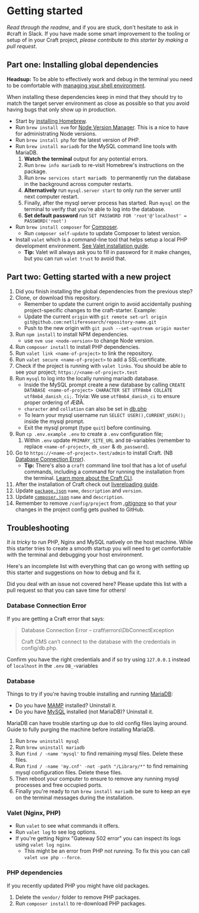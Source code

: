 # Getting started

_Read through the readme_, and if you are stuck, don't hesitate to ask in #craft in Slack. If you have made some smart improvement to the tooling or setup of in your Craft project, _please contribute to this starter by making a pull request_.

## Part one: Installing global dependencies

**Headsup:** To be able to effectively work and debug in the terminal you need to be comfortable with [managing your shell environment](https://fedoramagazine.org/manage-your-shell-environment/).

When installing these dependencies keep in mind that they should try to match the target server environment as close as possible so that you avoid having bugs that only show up in production.

- Start by [installing Homebrew](https://brew.sh/).
- Run `brew install nvm` for [Node Version Manager](https://github.com/nvm-sh/nvm). This is a nice to have for administrating Node versions.
- Run `brew install php` for the latest version of PHP.
- Run `brew install mariadb` for the MySQL command line tools with MariaDB.
  1. **Watch the terminal** output for any potential errors.
  1. Run `brew info mariadb` to re-visit Homebrew's instructions on the package.
  1. Run `brew services start mariadb ` to permanently run the database in the background across computer restarts.
  1. **Alternatively** run `mysql.server start` to only run the server until next computer restart.
  1. Finally, after the mysql server process has started. Run `mysql` on the terminal to verify that you're able to log into the database.
  1. **Set default password** run `SET PASSWORD FOR 'root'@'localhost' = PASSWORD('root')`
- Run `brew install composer` for [Composer](https://getcomposer.org/).
  - Run `composer self-update` to update Composer to latest version.
- Install `valet` which is a command-line tool that helps setup a local PHP development environment. [See Valet installation guide](https://laravel.com/docs/8.x/valet).
  - **Tip:** Valet will always ask you to fill in password for it make changes, but you can run `valet trust` to avoid that.

## Part two: Getting started with a new project

1.  Did you finish installing the global dependencies from the previous step?
1.  Clone, or download this repository.
    - Remember to update the current origin to avoid accidentally pushing project-specific changes to the craft-starter. Example:
    - Update the current `origin` with `git remote set-url origin git@github.com:netliferesearch/repository-name.git`
    - Push to the new origin with `git push --set-upstream origin master`
1.  Run `npm install` to install NPM dependencies.
    - use `nvm use <node-version>` to change Node version.
1.  Run `composer install` to install PHP dependencies.
1.  Run `valet link <name-of-project>` to link the repository.
1.  Run `valet secure <name-of-project>` to add a SSL-certificate.
1.  Check if the project is running with `valet links`. You should be able to
    see your project; `https://<name-of-project>.test`
1.  Run `mysql` to log into the locally running mariadb database.
    - Inside the MySQL prompt create a new database by calling `CREATE DATABASE <name-of-project> CHARACTER SET UTF8mb4 COLLATE utf8mb4_danish_ci;`. Trivia: We use `utf8mb4_danish_ci` to ensure proper ordering of ÆØÅ.
    - `character` and `collation` can also be set in [db.php](/config/db.php)
    - To learn your mysql username run `SELECT USER(),CURRENT_USER();` inside the mysql prompt.
    - Exit the mysql prompt (type `quit`) before continuing.
1.  Run `cp .env.example .env` to create a `.env` configuration file;
    1.  Within `.env` update `PRIMARY_SITE_URL` and `DB`-variables (remember to replace `<name-of-project>`, `db_user` & `db_password`).
1.  Go to `https://<name-of-project>.test/admin` to install Craft. (NB [Database Connection Error](#database-connection-error)).
    - **Tip:** There's also a `craft` command line tool that has a lot of useful commands, including a command for running the installation from the terminal. [Learn more about the Craft CLI](https://nystudio107.com/blog/exploring-the-craft-cms-3-console-command-line-interface-cli).
1.  After the installation of Craft check out [livereloading guide](livereload.md).
1.  Update [`package.json`](/package.json) `name`, `description` and `version`.
1.  Update [`composer.json`](/composer.json) `name` and `description`.
1.  Remember to remove `/config/project` from [.gitignore](/.gitignore) so that your changes in the project config gets pushed to GitHub.

## Troubleshooting

_It is tricky_ to run PHP, Nginx and MySQL natively on the host machine. While this starter tries to create a smooth startup you will need to get comfortable with the terminal and debugging your host environment.

Here's an incomplete list with everything that can go wrong with setting up this starter and suggestions on how to debug and fix it.

Did you deal with an issue not covered here? Please update this list with a pull request so that you can save time for others!

### Database Connection Error

If you are getting a Craft error that says:

> Database Connection Error – craft\errors\DbConnectException
>
> Craft CMS can’t connect to the database with the credentials in config/db.php.

Confirm you have the right credentials and if so try using `127.0.0.1` instead of `localhost` in the `.env` `DB_`-variables

### Database

Things to try if you're having trouble installing and running [MariaDB](https://mariadb.org/):

- Do you have [MAMP](https://www.mamp.info) installed? Uninstall it.
- Do you have [MySQL](https://www.mysql.com/) installed (not MariaDB)? Uninstall it.

MariaDB can have trouble starting up due to old config files laying around. Guide to fully purging the machine before installing MariaDB.

1. Run `brew uninstall mysql`
1. Run `brew uninstall mariadb`
1. Run `find / -name 'mysql'` to find remaining mysql files. Delete these files.
1. Run `find / -name 'my.cnf' -not -path "/Library/*"` to find remaining mysql configuration files. Delete these files.
1. Then reboot your computer to ensure to remove any running mysql processes and free occupied ports.
1. Finally you're ready to run `brew install mariadb` be sure to keep an eye on the terminal messages during the installation.

### Valet (Nginx, PHP)

- Run `valet` to see what commands it offers.
- Run `valet log` to see log options.
- If you're getting Nginx "Gateway 502 error" you can inspect its logs using `valet log nginx`.
  - This might be an error from PHP not running. To fix this you can call `valet use php --force`.

### PHP dependencies

If you recently updated PHP you might have old packages.

1. Delete the `vendor/` folder to remove PHP packages.
1. Run `composer install` to re-download PHP packages.
